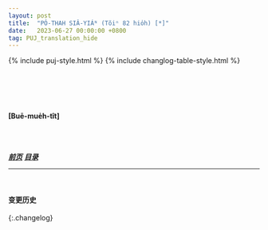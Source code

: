 ```yaml
---
layout: post
title:  "PÓ-THAH SIÂ-YIÁᴺ (Tŏiⁿ 82 hio̍h) [*]"
date:   2023-06-27 00:00:00 +0800
tag: PUJ_translation_hide
---
```


{% include puj-style.html %}
{% include changlog-table-style.html %}

<!-- The cost of boat and men is about four shillings a day, while the cost of travel by sedan-chair is about threepence per mile. -->
&nbsp;&nbsp;
<!-- A chair is not always to be obtained. -->
<!-- A boat can usually be secured by a man, though a woman may sometimes fail to get a passage. -->
<!-- Returning homeward from a station upon the Swatow Bay, I one night found a head wind and surging waves opposing me. -->
<!-- After beating against these until dark, my boatmen declared it impossible to make any progress, and said that we must run in beside the shore, and wait until the wind should veer and the tide turn. -->
<!-- I had to decide whether I would toss all night where I was, or call a smaller boat, with strong oarsmen, to take me the remaining three miles. -->
<!-- I decided to have a fishing-boat called as soon as one was sighted; and, after some waiting, a little tub came along, manned by three stalwart rowers. -->
<!-- A prolonged bargaining was terminated by their agreeing to take one passenger to my landing-place for thirteenpence halfpenny. -->
<!-- They came alongside, and I stepped out from my cabin, when suddenly the little tub paddled off with might and main; the rowers exclaiming simultaneously to each other, -->
<!-- "It is a foreign lady! It is a teacherss! It is a woman!" -->
<!-- No bribe would induce them to return. -->
<!-- Their grave response to all ridicule of their sudden fright and flight was, that if they were to carry even so much of womankind as a female infant a span long, their boat wrould catch no fish for many days thereafter. -->
<!-- Happily, we were near shore; and with my long-known and trusty steersman as "guide, philosopher, and friend," I sped on foot over the hills to my home. -->
<br>

<br>

**[Buē-mue̍h-tît]**

<br>

<br>

***[前页](PagodaShadowsPage080-081.html)***
***[目录](PagodaShadowsPreface.html#ma̍k-lo̍k)***
<!-- ***[后页](PagodaShadowsPage083-084.html)*** -->

---
<br>

#### 变更历史

{:.changelog}
